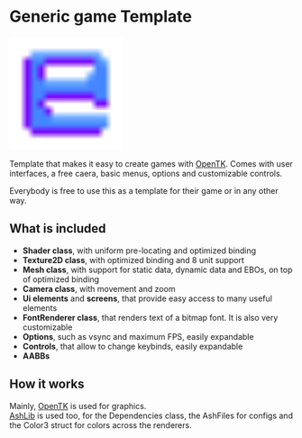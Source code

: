# Generic game Template
<img src="res/icon.png" width="200"/>

Template that makes it easy to create games with [OpenTK](https://github.com/opentk/opentk). Comes with user interfaces, a free caera, basic menus, options and customizable controls.

Everybody is free to use this as a template for their game or in any other way.

## What is included
- **Shader class**, with uniform pre-locating and optimized binding
- **Texture2D class**, with optimized binding and 8 unit support
- **Mesh class**, with support for static data, dynamic data and EBOs, on top of optimized binding
- **Camera class**, with movement and zoom
- **Ui elements** and **screens**, that provide easy access to many useful elements
- **FontRenderer class**, that renders text of a bitmap font. It is also very customizable
- **Options**, such as vsync and maximum FPS, easily expandable
- **Controls**, that allow to change keybinds, easily expandable
- **AABBs**

## How it works
Mainly, [OpenTK](https://github.com/opentk/opentk) is used for graphics.  
[AshLib](https://github.com/siljamdev/AshLib) is used too, for the Dependencies class, the AshFiles for configs and the Color3 struct for colors across the renderers.